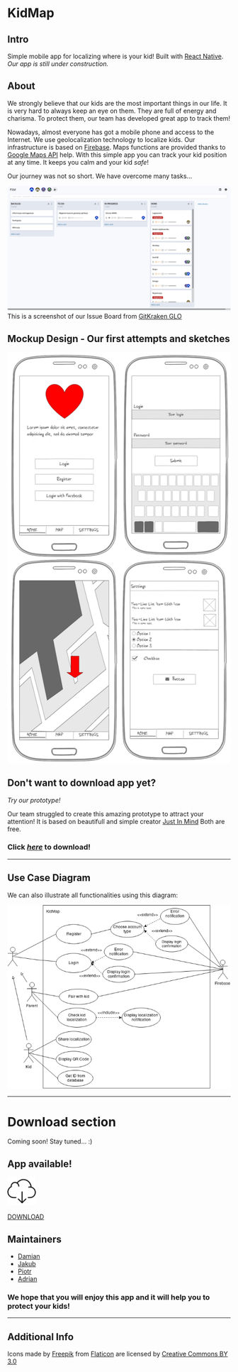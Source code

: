 # KidMap


## Intro
Simple mobile app for localizing where is your kid!
Built with [React Native](https://facebook.github.io/react-native/).
_Our app is still under construction._

## About
We strongly believe that our kids are the most important things in our life.
It is very hard to always keep an eye on them.
They are full of energy and charisma.
To protect them, our team has developed great app to track them!

Nowadays, almost everyone has got a mobile phone and access to the Internet.
We use geolocalization technology to localize kids.
Our infrastructure is based on [Firebase](https://firebase.google.com/).
Maps functions are provided thanks to [Google Maps API](https://developers.google.com/maps/documentation/) help.
With this simple app you can track your kid position at any time.
It keeps you calm and your kid *safe*!

Our journey was not so short. We have overcome many tasks...

![GLO Board](./mockup/glo-board.png)
This is a screenshot of our Issue Board from [GitKraken GLO](https://www.gitkraken.com/glo)



## Mockup Design - Our first attempts and sketches

![Mockups](./mockup/mockup-all.png)

## Don't want to download app yet?

*Try our prototype!*

Our team struggled to create this amazing prototype to attract your attention!
It is based on beautifull and simple creator [Just In Mind](https://www.justinmind.com/)
Both are free.

### Click [*here*](https://github.com/akubala/KidMap/raw/master/mockup/kidmap-prototype.vp) to download!

---
## Use Case Diagram
We can also illustrate all functionalities using this diagram:

![Use Case Diagram](./mockup/use-case-diag.png)

---
# Download section

Coming soon! Stay tuned... :)

## **App available!**

![Download](./mockup/dwl.png)

[DOWNLOAD](https://expo.io/artifacts/0c908a1a-b349-4b10-ae48-b834ab7e6d8c)


## Maintainers
* [Damian](https://github.com/damian199674)
* [Jakub](https://github.com/jaksak)
* [Piotr](https://github.com/PiotrDrozdz96)
* [Adrian](https://github.com/akubala)

### We hope that you will enjoy this app and it will help you to protect your kids!

---

## Additional Info
Icons made by [Freepik](https://www.freepik.com/)
from [Flaticon](https://www.flaticon.com/) are licensed by [Creative Commons BY 3.0](http://creativecommons.org/licenses/by/3.0/")
